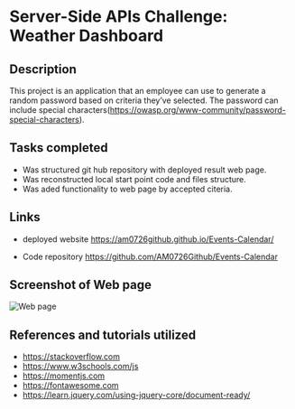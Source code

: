 # Server-Side APIs Challenge: Weather Dashboard

## Description

This project is an application that an employee can use to generate a random password based on criteria they’ve selected.
The password can include special characters(https://owasp.org/www-community/password-special-characters).  

## Tasks completed

* Was structured git hub repository with deployed result web page.
* Was reconstructed local start point code and files structure. 
* Was aded functionality to web page by accepted citeria.

## Links

* deployed website https://am0726github.github.io/Events-Calendar/

* Code repository https://github.com/AM0726Github/Events-Calendar

## Screenshot of Web page

![Web page](./assets/images-demo/05-third-party-apis-homework-demo.gif)

## References and tutorials utilized

* https://stackoverflow.com
* https://www.w3schools.com/js
* https://momentjs.com
* https://fontawesome.com
* https://learn.jquery.com/using-jquery-core/document-ready/
